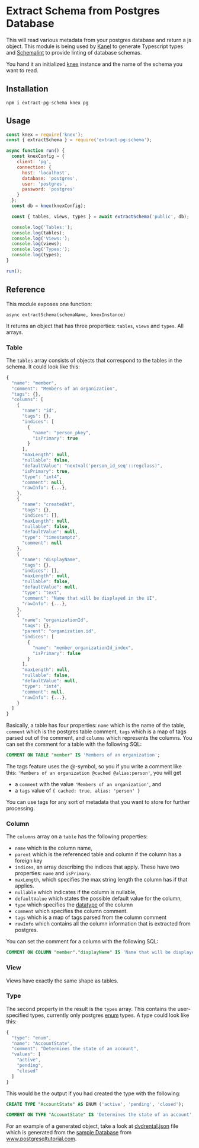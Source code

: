# Extract Schema from Postgres Database

This will read various metadata from your postgres database and return a js object.
This module is being used by [Kanel](https://github.com/kristiandupont/kanel) to generate Typescript types and [Schemalint](https://github.com/kristiandupont/schemalint) to provide linting of database schemas.

You hand it an initialized [knex](https://knexjs.org/) instance and the name of the schema you want to read.

## Installation

```
npm i extract-pg-schema knex pg
```

## Usage

```javascript
const knex = require('knex');
const { extractSchema } = require('extract-pg-schema');

async function run() {
  const knexConfig = {
    client: 'pg',
    connection: {
      host: 'localhost',
      database: 'postgres',
      user: 'postgres',
      password: 'postgres'
    }
  };
  const db = knex(knexConfig);

  const { tables, views, types } = await extractSchema('public', db);

  console.log('Tables:');
  console.log(tables);
  console.log('Views:');
  console.log(views);
  console.log('Types:');
  console.log(types);
}

run();
```

## Reference
This module exposes one function:
```
async extractSchema(schemaName, knexInstance)
```

It returns an object that has three properties: `tables`, `views` and `types`. All arrays.

### Table
The `tables` array consists of objects that correspond to the tables in the schema. It could look like this:

```javascript
{
  "name": "member",
  "comment": "Members of an organization",
  "tags": {},
  "columns": [
    {
      "name": "id",
      "tags": {},
      "indices": [
        {
          "name": "person_pkey",
          "isPrimary": true
        }
      ],
      "maxLength": null,
      "nullable": false,
      "defaultValue": "nextval('person_id_seq'::regclass)",
      "isPrimary": true,
      "type": "int4",
      "comment": null,
      "rawInfo": {...},
    },
    {
      "name": "createdAt",
      "tags": {},
      "indices": [],
      "maxLength": null,
      "nullable": false,
      "defaultValue": null,
      "type": "timestamptz",
      "comment": null
    },
    {
      "name": "displayName",
      "tags": {},
      "indices": [],
      "maxLength": null,
      "nullable": false,
      "defaultValue": null,
      "type": "text",
      "comment": "Name that will be displayed in the UI",
      "rawInfo": {...},
    },
    {
      "name": "organizationId",
      "tags": {},
      "parent": "organization.id",
      "indices": [
        {
          "name": "member_organizationId_index",
          "isPrimary": false
        }
      ],
      "maxLength": null,
      "nullable": false,
      "defaultValue": null,
      "type": "int4",
      "comment": null,
      "rawInfo": {...},
    }
  ]
}
```

Basically, a table has four properties: `name` which is the name of the table, `comment` which is the postgres table comment, `tags` which is a map of tags parsed out of the comment, and `columns` which represents the columns.
You can set the comment for a table with the following SQL:
```SQL
COMMENT ON TABLE "member" IS 'Members of an organization';
```

The tags feature uses the @-symbol, so you if you write a comment like this: `'Members of an organization @cached @alias:person'`, you will get
* a `comment` with the value `'Members of an organization'`, and
* a `tags` value of `{ cached: true, alias: 'person' }`

You can use tags for any sort of metadata that you want to store for further processing.


### Column
The `columns` array on a `table` has the following properties:
- `name` which is the column name,
- `parent` which is the referenced table and column if the column has a foreign key
- `indices`, an array describing the indices that apply. These have two properties: `name` and `isPrimary`.
- `maxLength`, which specifies the max string length the column has if that applies.
- `nullable` which indicates if the column is nullable,
- `defaultValue` which states the possible default value for the column,
- `type` which specifies the [datatype](https://www.postgresql.org/docs/9.5/datatype.html) of the column
- `comment` which specifies the column comment.
- `tags` which is a map of tags parsed from the column comment
- `rawInfo` which contains all the column information that is extracted from postgres.

You can set the comment for a column with the following SQL:
```SQL
COMMENT ON COLUMN "member"."displayName" IS 'Name that will be displayed in the UI';
```

### View

Views have exactly the same shape as tables. 

### Type
The second property in the result is the `types` array. This contains the user-specified types, currently only postgres [enum](https://www.postgresql.org/docs/9.2/datatype-enum.html) types.
A type could look like this:

```javascript
{
  "type": "enum",
  "name": "AccountState",
  "comment": "Determines the state of an account",
  "values": [
    "active",
    "pending",
    "closed"
  ]
}
```

This would be the output if you had created the type with the following:
```SQL
CREATE TYPE "AccountState" AS ENUM ('active', 'pending', 'closed');

COMMENT ON TYPE "AccountState" IS 'Determines the state of an account';
```

For an example of a generated object, take a look at [dvdrental.json](./dvdrental.json) file which is generated from the [sample Database](https://www.postgresqltutorial.com/postgresql-sample-database/) from www.postgresqltutorial.com.
